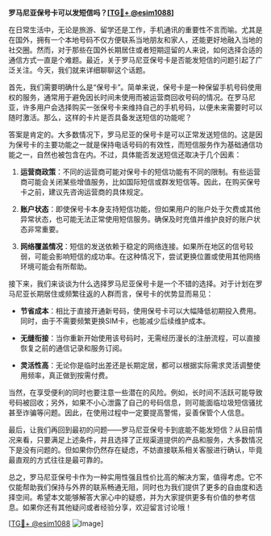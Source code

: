 **罗马尼亚保号卡可以发短信吗？[[TG💪+ @esim1088](https://t.me/s/esim1088)]**

在日常生活中，无论是旅游、留学还是工作，手机通讯的重要性不言而喻。尤其是在国外，拥有一个本地号码不仅方便联系当地朋友和家人，还能更好地融入当地的社交圈。然而，对于那些在国外长期居住或者短期逗留的人来说，如何选择合适的通信方式一直是个难题。最近，关于罗马尼亚保号卡是否能发短信的问题引起了广泛关注。今天，我们就来详细聊聊这个话题。

首先，我们需要明确什么是“保号卡”。简单来说，保号卡是一种保留手机号码使用权的服务，通常用于避免因长时间未使用而被运营商回收号码的情况。在罗马尼亚，许多用户会选择购买一张保号卡来维持自己的手机号码，以便未来需要时可以随时激活。那么，这样的卡片是否具备发送短信的功能呢？

答案是肯定的。大多数情况下，罗马尼亚的保号卡是可以正常发送短信的。这是因为保号卡的主要功能之一就是保持电话号码的有效性，而短信服务作为基础通信功能之一，自然也被包含在内。不过，具体能否发送短信还取决于几个因素：

1. **运营商政策**：不同的运营商可能对保号卡的短信功能有不同的限制。有些运营商可能会关闭某些增值服务，比如国际短信或群发短信等。因此，在购买保号卡之前，建议先咨询运营商的具体规定。
   
2. **账户状态**：即使保号卡本身支持短信功能，但如果用户的账户处于欠费或其他异常状态，也可能无法正常使用短信服务。确保及时充值并维护良好的账户状态非常重要。

3. **网络覆盖情况**：短信的发送依赖于稳定的网络连接。如果所在地区的信号较弱，可能会影响短信的成功率。在这种情况下，尝试更换位置或使用其他网络环境可能会有所帮助。

接下来，我们来谈谈为什么选择罗马尼亚保号卡是一个不错的选择。对于计划在罗马尼亚长期居住或频繁往返的人群而言，保号卡的优势显而易见：

- **节省成本**：相比于直接开通新号码，使用保号卡可以大幅降低初期投入费用。同时，由于不需要频繁更换SIM卡，也能减少后续维护成本。
  
- **无缝衔接**：当你重新开始使用该号码时，无需经历漫长的注册流程，可以直接恢复之前的通信记录和服务订阅。

- **灵活性高**：无论你是临时出差还是长期定居，都可以根据实际需求灵活调整使用频率，真正做到按需付费。

当然，在享受便利的同时也要注意一些潜在的风险。例如，长时间不活跃可能导致号码被回收；另外，如果不小心泄露了自己的号码信息，则可能面临垃圾短信骚扰甚至诈骗等问题。因此，在使用过程中一定要提高警惕，妥善保管个人信息。

最后，让我们再回到最初的问题——罗马尼亚保号卡到底能不能发短信？从目前情况来看，只要满足上述条件，并且选择了正规渠道提供的产品和服务，大多数情况下是没有问题的。但如果你仍然存在疑虑，不妨直接联系相关客服进行确认，毕竟最直观的方式往往是最可靠的。

总之，罗马尼亚保号卡作为一种实用性强且性价比高的解决方案，值得考虑。它不仅能帮助我们保持与外界的联系畅通无阻，同时也为我们提供了更多的自由度和选择空间。希望本文能够解答大家心中的疑惑，并为大家提供更多有价值的参考信息。如果你还有其他疑问或者经验分享，欢迎留言讨论哦！

[[TG💪+ @esim1088](https://t.me/s/esim1088) ![Image](https://i.postimg.cc/4NQfJmqS/Snipaste-2025-05-13-00-14-12.png)]
